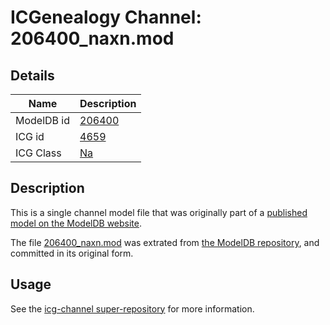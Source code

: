 # ICGenealogy Channel: 206400\_naxn.mod

## Details

Name | Description
---- | -----------
ModelDB id | [206400](http://senselab.med.yale.edu/ModelDB/ShowModel.cshtml?model=206400)
ICG id | [4659](http://icg.neurotheory.ox.ac.uk/channels/2/4659)
ICG Class | [Na](http://icg.neurotheory.ox.ac.uk/channels/2)

## Description

This is a single channel model file that was originally part of a [published model on the ModelDB website](http://senselab.med.yale.edu/mModelDB/ShowModel.cshtml?model=206400).

The file [206400\_naxn.mod](206400_naxn.mod) was extrated from [the ModelDB repository](http://senselab.med.yale.edu/ModelDB/ShowModel.cshtml?model=206400), and committed in its original form.

## Usage

See the [icg-channel super-repository](https://github.com/icgenealogy/icg-channels) for more information.